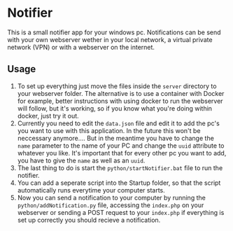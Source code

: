 # Notifier

This is a small notifier app for your windows pc.
Notifications can be send with your own webserver wether in your local network, a virtual private network (VPN) or with a webserver on the internet.

## Usage

1. To set up everything just move the files inside the ```server``` directory to your webserver folder. The alternative is to use a container with Docker for example, better instructions with using docker to run the webserver will follow, but it's working, so if you know what you're doing within docker, just try it out.
2. Currently you need to edit the ```data.json``` file and edit it to add the pc's you want to use with this application. In the future this won't be neccessary anymore....
But in the meantime you have to change the ```name``` parameter to the name of your PC and change the ```uuid``` attribute to whatever you like. It's important that for every other pc you want to add, you have to give the ```name``` as well as an ```uuid```. 
3. The last thing to do is start the ```python/startNotifier.bat``` file to run the notifier. 
4. You can add a seperate script into the Startup folder, so that the script automatically runs everytime your computer starts.
5. Now you can send a notification to your computer by running the ```python/addNotification.py``` file, accessing the ```index.php``` on your webserver or sending a POST request to your ```index.php``` if everything is set up correctly you should recieve a notification.

